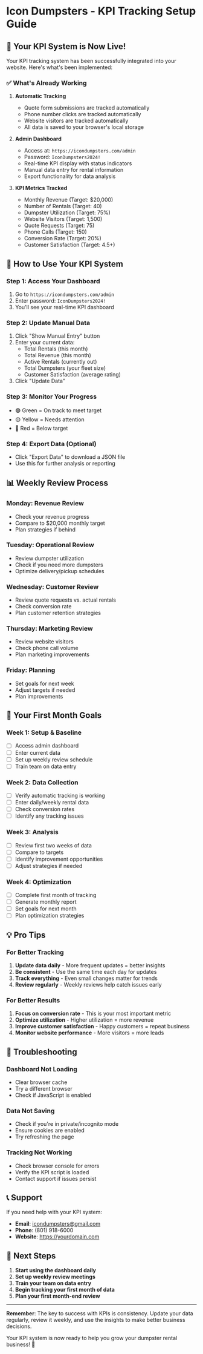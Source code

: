 # Icon Dumpsters - KPI Tracking Setup Guide

## 🎉 Your KPI System is Now Live!

Your KPI tracking system has been successfully integrated into your website. Here's what's been implemented:

### ✅ What's Already Working

1. **Automatic Tracking**
   - Quote form submissions are tracked automatically
   - Phone number clicks are tracked automatically
   - Website visitors are tracked automatically
   - All data is saved to your browser's local storage

2. **Admin Dashboard**
   - Access at: `https://icondumpsters.com/admin`
   - Password: `IconDumpsters2024!`
   - Real-time KPI display with status indicators
   - Manual data entry for rental information
   - Export functionality for data analysis

3. **KPI Metrics Tracked**
   - Monthly Revenue (Target: $20,000)
   - Number of Rentals (Target: 40)
   - Dumpster Utilization (Target: 75%)
   - Website Visitors (Target: 1,500)
   - Quote Requests (Target: 75)
   - Phone Calls (Target: 150)
   - Conversion Rate (Target: 20%)
   - Customer Satisfaction (Target: 4.5+)

## 🚀 How to Use Your KPI System

### Step 1: Access Your Dashboard
1. Go to `https://icondumpsters.com/admin`
2. Enter password: `IconDumpsters2024!`
3. You'll see your real-time KPI dashboard

### Step 2: Update Manual Data
1. Click "Show Manual Entry" button
2. Enter your current data:
   - Total Rentals (this month)
   - Total Revenue (this month)
   - Active Rentals (currently out)
   - Total Dumpsters (your fleet size)
   - Customer Satisfaction (average rating)
3. Click "Update Data"

### Step 3: Monitor Your Progress
- 🟢 Green = On track to meet target
- 🟡 Yellow = Needs attention
- 🔴 Red = Below target

### Step 4: Export Data (Optional)
- Click "Export Data" to download a JSON file
- Use this for further analysis or reporting

## 📊 Weekly Review Process

### Monday: Revenue Review
- Check your revenue progress
- Compare to $20,000 monthly target
- Plan strategies if behind

### Tuesday: Operational Review
- Review dumpster utilization
- Check if you need more dumpsters
- Optimize delivery/pickup schedules

### Wednesday: Customer Review
- Review quote requests vs. actual rentals
- Check conversion rate
- Plan customer retention strategies

### Thursday: Marketing Review
- Review website visitors
- Check phone call volume
- Plan marketing improvements

### Friday: Planning
- Set goals for next week
- Adjust targets if needed
- Plan improvements

## 🎯 Your First Month Goals

### Week 1: Setup & Baseline
- [ ] Access admin dashboard
- [ ] Enter current data
- [ ] Set up weekly review schedule
- [ ] Train team on data entry

### Week 2: Data Collection
- [ ] Verify automatic tracking is working
- [ ] Enter daily/weekly rental data
- [ ] Check conversion rates
- [ ] Identify any tracking issues

### Week 3: Analysis
- [ ] Review first two weeks of data
- [ ] Compare to targets
- [ ] Identify improvement opportunities
- [ ] Adjust strategies if needed

### Week 4: Optimization
- [ ] Complete first month of tracking
- [ ] Generate monthly report
- [ ] Set goals for next month
- [ ] Plan optimization strategies

## 💡 Pro Tips

### For Better Tracking
1. **Update data daily** - More frequent updates = better insights
2. **Be consistent** - Use the same time each day for updates
3. **Track everything** - Even small changes matter for trends
4. **Review regularly** - Weekly reviews help catch issues early

### For Better Results
1. **Focus on conversion rate** - This is your most important metric
2. **Optimize utilization** - Higher utilization = more revenue
3. **Improve customer satisfaction** - Happy customers = repeat business
4. **Monitor website performance** - More visitors = more leads

## 🔧 Troubleshooting

### Dashboard Not Loading
- Clear browser cache
- Try a different browser
- Check if JavaScript is enabled

### Data Not Saving
- Check if you're in private/incognito mode
- Ensure cookies are enabled
- Try refreshing the page

### Tracking Not Working
- Check browser console for errors
- Verify the KPI script is loaded
- Contact support if issues persist

## 📞 Support

If you need help with your KPI system:

- **Email**: icondumpsters@gmail.com
- **Phone**: (801) 918-6000
- **Website**: https://yourdomain.com

## 🎯 Next Steps

1. **Start using the dashboard daily**
2. **Set up weekly review meetings**
3. **Train your team on data entry**
4. **Begin tracking your first month of data**
5. **Plan your first month-end review**

---

**Remember**: The key to success with KPIs is consistency. Update your data regularly, review it weekly, and use the insights to make better business decisions.

Your KPI system is now ready to help you grow your dumpster rental business! 🚀

